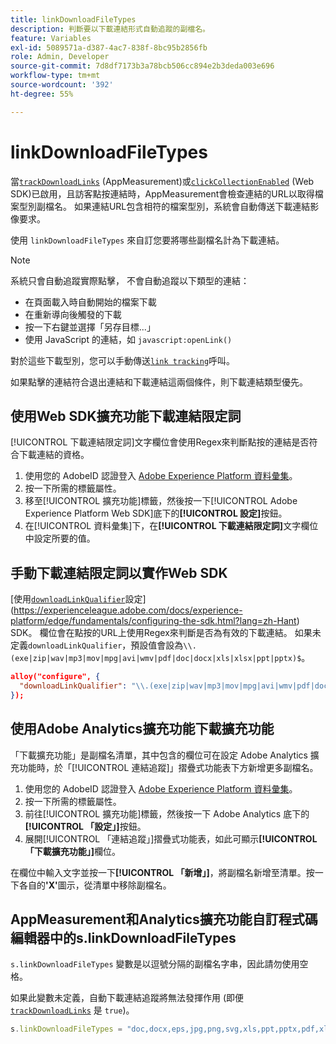 ```yaml
---
title: linkDownloadFileTypes
description: 判斷要以下載連結形式自動追蹤的副檔名。
feature: Variables
exl-id: 5089571a-d387-4ac7-838f-8bc95b2856fb
role: Admin, Developer
source-git-commit: 7d8df7173b3a78bcb506cc894e2b3deda003e696
workflow-type: tm+mt
source-wordcount: '392'
ht-degree: 55%

---
```


# linkDownloadFileTypes

當[`trackDownloadLinks`](trackdownloadlinks.md) (AppMeasurement)或[`clickCollectionEnabled`](trackdownloadlinks.md) (Web SDK)已啟用，且訪客點按連結時，AppMeasurement會檢查連結的URL以取得檔案型別副檔名。 如果連結URL包含相符的檔案型別，系統會自動傳送下載連結影像要求。

使用 `linkDownloadFileTypes` 來自訂您要將哪些副檔名計為下載連結。

>[!NOTE]
>
>系統只會自動追蹤實際點擊， 不會自動追蹤以下類型的連結：
>
>* 在頁面載入時自動開始的檔案下載
>* 在重新導向後觸發的下載
>* 按一下右鍵並選擇「另存目標...」
>* 使用 JavaScript 的連結，如 `javascript:openLink()`
>
>對於這些下載型別，您可以手動傳送[`link tracking`](../functions/tl-method.md)呼叫。

如果點擊的連結符合退出連結和下載連結這兩個條件，則下載連結類型優先。

## 使用Web SDK擴充功能下載連結限定詞

[!UICONTROL 下載連結限定詞]文字欄位會使用Regex來判斷點按的連結是否符合下載連結的資格。

1. 使用您的 AdobeID 認證登入 [Adobe Experience Platform 資料彙集](https://experience.adobe.com/data-collection)。
1. 按一下所需的標籤屬性。
1. 移至[!UICONTROL 擴充功能]標籤，然後按一下[!UICONTROL Adobe Experience Platform Web SDK]底下的&#x200B;**[!UICONTROL 設定]**&#x200B;按鈕。
1. 在[!UICONTROL 資料彙集]下，在&#x200B;**[!UICONTROL 下載連結限定詞]**&#x200B;文字欄位中設定所要的值。

## 手動下載連結限定詞以實作Web SDK

[使用[`downloadLinkQualifier`](https://experienceleague.adobe.com/docs/experience-platform/edge/data-collection/track-links.html#automaticLinkTracking)設定](https://experienceleague.adobe.com/docs/experience-platform/edge/fundamentals/configuring-the-sdk.html?lang=zh-Hant) SDK。 欄位會在點按的URL上使用Regex來判斷是否為有效的下載連結。 如果未定義`downloadLinkQualifier`，預設值會設為`\\.(exe|zip|wav|mp3|mov|mpg|avi|wmv|pdf|doc|docx|xls|xlsx|ppt|pptx)$`。

```json
alloy("configure", {
  "downloadLinkQualifier": "\\.(exe|zip|wav|mp3|mov|mpg|avi|wmv|pdf|doc|docx|xls|xlsx|ppt|pptx)$"
});
```

## 使用Adobe Analytics擴充功能下載擴充功能

「下載擴充功能」是副檔名清單，其中包含的欄位可在設定 Adobe Analytics 擴充功能時，於「[!UICONTROL 連結追蹤]」摺疊式功能表下方新增更多副檔名。

1. 使用您的 AdobeID 認證登入 [Adobe Experience Platform 資料彙集](https://experience.adobe.com/data-collection)。
2. 按一下所需的標籤屬性。
3. 前往[!UICONTROL 擴充功能]標籤，然後按一下 Adobe Analytics 底下的&#x200B;**[!UICONTROL 「設定」]**&#x200B;按鈕。
4. 展開[!UICONTROL 「連結追蹤」]摺疊式功能表，如此可顯示&#x200B;**[!UICONTROL 「下載擴充功能」]**&#x200B;欄位。

在欄位中輸入文字並按一下&#x200B;**[!UICONTROL 「新增」]**，將副檔名新增至清單。按一下各自的&#x200B;**&#39;X&#39;**&#x200B;圖示，從清單中移除副檔名。

## AppMeasurement和Analytics擴充功能自訂程式碼編輯器中的s.linkDownloadFileTypes

`s.linkDownloadFileTypes` 變數是以逗號分隔的副檔名字串，因此請勿使用空格。

如果此變數未定義，自動下載連結追蹤將無法發揮作用 (即便 [`trackDownloadLinks`](trackdownloadlinks.md) 是 `true`)。

```js
s.linkDownloadFileTypes = "doc,docx,eps,jpg,png,svg,xls,ppt,pptx,pdf,xlsx,tab,csv,zip,txt,vsd,vxd,xml,js,css,rar,exe,wma,mov,avi,wmv,mp3,wav,m4v";
```
